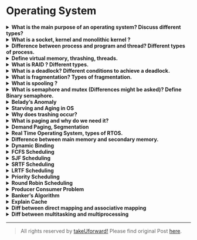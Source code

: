 # Operating System

<details>
    <summary><b>
        What is the main purpose of an operating system? Discuss different
        types?
    </b></summary>
    <p>
        An operating system (OS) is system software that manages computer
        hardware, software resources, and provides common services for computer
        programs. So it manages the computer&#8217;s memory, processes, devices,
        files, and security aspects of the system. It also allows us to
        communicate with the computer without knowing how to speak the
        computer&#8217;s language. Without an operating system, a computer is
        not useful.
    </p>
    <p>Types of operating system:</p>
    <ul>
        <li>Batch OS</li>
        <li>Distributed OS</li>
        <li>Multitasking OS</li>
        <li>Network OS</li>
        <li>Real-Time OS</li>
        <li>Mobile OS</li>
    </ul>
    <p>
        Reference:
        <a
            href="https://www.geeksforgeeks.org/types-of-operating-systems/"
            target="_blank"
            rel="noopener"
            >https://www.geeksforgeeks.org/types-of-operating-systems/</a
        >
    </p>
</details>
<details>
    <summary><b>What is a socket, kernel and monolithic kernel ?</b></summary>
    <p>
        Socket:<br />A socket is defined as an endpoint for communication, A
        pair of processes communicating over a network employ a pair of sockets
        ,one for each process. A socket is identified by an IP address
        concatenated with a port number.<br />The server waits for incoming
        client requests by listening to a specified port. Once a request is
        received, the server accepts a connection from the client socket to
        complete the connection.
    </p>
    <p>
        Kernel is the central core component of an operating system that manages
        operations of computer and hardware. Kernel Establishes communication
        between user level application and hardware. Manages memory and CPU
        time. Decides state of incoming processes. Controls Disk, Memory, Task
        Management
    </p>
    <p>
        <b>Monolithic Kernel</b> (provides good performance but lots of lines of
        code)<br />It is one of the types of kernel where all operating system
        services operate in kernel space. It has dependencies between system
        components. It has huge lines of code which is complex.<br />Example :
        Unix, Linux, Open VMS, XTS-400 etc.
    </p>
</details>
<details>
    <summary><b>
        Difference between process and program and thread? Different types of
        process.
    </b></summary>
    <p>
        <b>Process:</b><br />Process is an instance of an executing program. For
        example, we write our computer programs in a text file and when we
        execute this program, it becomes a process which performs all the tasks
        mentioned in the program.
    </p>
    <p>
        <b>Program:</b><br />Program is a set of instructions to perform a
        certain task. Eg: chrome.exe, notepad.exe
    </p>
    <p>
        <b>Thread:</b><br />Thread is a path of execution within a process. A
        thread is also known as a lightweight process. The idea is to achieve
        parallelism by dividing a process into multiple threads. For
        example,Word processor uses multiple threads: one thread to format the
        text, another thread to process inputs.
    </p>
</details>
<details>
    <summary><b>Define virtual memory, thrashing, threads.</b></summary>
    <p>
        <b>Virtual Memory:</b><br />A computer can address more memory than the
        amount physically installed on the system. This extra memory is actually
        called virtual memory and it is a section of a hard disk that&#8217;s
        set up to emulate the computer&#8217;s RAM.<br />The main visible
        advantage of this scheme is that programs can be larger than physical
        memory. Virtual memory serves two purposes. First, it allows us to
        extend the use of physical memory by using a disk. Second, it allows us
        to have memory protection, because each virtual address is translated to
        a physical address.
    </p>
    <p>
        <b>Thrashing: </b><br />Thrashing is a condition or a situation when the
        system is spending a major portion of its time in servicing the page
        faults, but the actual processing done is very negligible. High degree
        of multiprogramming(if number of processes keeps on increasing in the
        memory), lack of frames (if a process is allocated too few frames, then
        there will be too many and too frequent page faults) causes Thrashing.
    </p>
    <p>
        <b>Threads:</b><br />A thread is a single sequential flow of execution
        of tasks of a process so it is also known as thread of execution or
        thread of control.
    </p>
</details>
<details>
    <summary><b>What is RAID ? Different types.</b></summary>
    <p>
        RAID, or “Redundant Arrays of Independent Disks” is a technique which
        makes use of a combination of multiple disks instead of using a single
        disk for increased performance, data redundancy or both.Data redundancy,
        although taking up extra space, adds to disk reliability. This means, in
        case of disk failure, if the same data is also backed up onto another
        disk, we can retrieve the data and go on with the operation.
    </p>
</details>
<details>
    <summary><b>
        What is a deadlock? Different conditions to achieve a deadlock.
    </b></summary>
    <p>
        A Deadlock is a situation where each of the computer processes waits for
        a resource which is being assigned to some other process. In this
        situation, none of the processes gets executed since the resource it
        needs is held by some other process which is also waiting for some other
        resource to be released.
    </p>
    <p>
        <b>How deadlock is achieved: </b>
        Deadlock happens when Mutual exclusion, hold and wait, No preemption and
        circular wait occurs simultaneously.
    </p>
    <p>Necessary Conditions for deadlock:</p>
    <ol>
        <li>Mutual Exclusion</li>
        <li>Hold and Wait</li>
        <li>No preemption</li>
        <li>Circular Wait</li>
    </ol>
</details>
<details>
    <summary><b>What is fragmentation? Types of fragmentation.</b></summary>
    <p>
        <b>Fragmentation:</b><br />An unwanted problem in the operating system
        in which the processes are loaded and unloaded from memory, and free
        memory space is fragmented. Processes can&#8217;t be assigned to memory
        blocks due to their small size, and the memory blocks stay unused. It is
        also necessary to understand that as programs are loaded and deleted
        from memory, they generate free space or a hole in the memory. These
        small blocks cannot be allotted to new arriving processes, resulting in
        inefficient memory use.
    </p>
    <p>
        The conditions of fragmentation depend on the memory allocation system.
        As the process is loaded and unloaded from memory, these areas are
        fragmented into small pieces of memory that cannot be allocated to
        incoming processes. It is called fragmentation.
    </p>
    <p>Types of fragmentation:<br />1. Internal<br />2. External</p>
</details>
<details>
    <summary><b>What is spooling ?</b></summary>
    <p>
        SPOOL is an acronym for simultaneous peripheral operations online.
        Spooling is a process in which data is temporarily held to be used and
        executed by a device, program, or system.<br />In spooling, there is no
        interaction between the I/O devices and the CPU. That means there is no
        need for the CPU to wait for the I/O operations to take place. Such
        operations take a long time to finish executing, so the CPU will not
        wait for them to finish.<br />The biggest example of Spooling is
        printing. The documents which are to be printed are stored in the SPOOL
        and then added to the queue for printing. During this time, many
        processes can perform their operations and use the CPU without waiting
        while the printer executes the printing process on the documents
        one-by-one.
    </p>
</details>
<details>
    <summary><b>
        What is semaphore and mutex (Differences might be asked)? Define Binary
        semaphore.
    </b></summary>
</details>
<details>
    <summary><b>Belady’s Anomaly</b></summary>
    <p>
        Bélády’s anomaly is the name given to the phenomenon where increasing
        the number of page frames results in an increase in the number of page
        faults for a given memory access pattern.
    </p>
    <p>
        <b>Solution to fix Belady’s Anomaly:</b><br />Implementing alternative
        page replacement algo helps eliminate Belady’s Anomaly.. Use of stack
        based algorithms, such as Optimal Page Replacement Algorithm and Least
        Recently Used (LRU) algorithm, can eliminate the issue of increased page
        faults as these algorithms assign priority to pages
    </p>
</details>
<details>
    <summary><b>Starving and Aging in OS</b></summary>
    <p>
        Starving/Starvation(also called Lived lock): Starvation is the problem
        that occurs when low priority processes get jammed for an unspecified
        time as the high priority processes keep executing. So starvation
        happens if a method is indefinitely delayed.
    </p>
    <p>
        Solution to Starvation : Ageing is a technique of gradually increasing
        the priority of processes that wait in the system for a long time.
    </p>
</details>
<details>
    <summary><b>Why does trashing occur?</b></summary>
    <p>
        High degree of multiprogramming(if number of processes keeps on
        increasing in the memory) , lack of frames(if a process is allocated too
        few frames, then there will be too many and too frequent page faults.)
        causes Thrashing.
    </p>
</details>
<details>
    <summary><b>What is paging and why do we need it?</b></summary>
    <p>
        Paging is a memory management scheme that eliminates the need for
        contiguous allocation of physical memory. This scheme permits the
        physical address space of a process to be non – contiguous.<br />Paging
        is used for faster access to data. When a program needs a page, it is
        available in the main memory(RAM) as the OS copies a certain number of
        pages from your storage device to main memory. Paging allows the
        physical address space of a process to be noncontiguous.
    </p>
</details>
<details>
    <summary><b>Demand Paging, Segmentation</b></summary>
    <p>
        Demand paging is a method of virtual memory management which is based on
        the principle that pages should only be brought into memory if the
        executing process demands them. This is often referred to as lazy
        evaluation as only those pages demanded by the process are swapped from
        secondary storage to main memory.<br />So demand paging works opposite
        to the principle of loading all pages immediately.
    </p>
    <p>
        Segmentation is a memory management technique in which the memory is
        divided into the variable size parts. Each part is known as a segment
        which can be allocated to a process.
    </p>
    <p>
        The details about each segment are stored in a table called a segment
        table. Segment table is stored in one (or many) of the segments.
    </p>
    <p>Segment table contains mainly two information about segment:</p>
    <p>
        Base: It is the base address of the segment<br />Limit: It is the length
        of the segment.
    </p>
</details>
<details>
    <summary><b>Real Time Operating System, types of RTOS.</b></summary>
    <p>
        A real-time operating system (RTOS) is a special-purpose operating
        system used in computers that has strict time constraints for any job to
        be performed and is intended to serve real time applications that
        possess data as it comes in , typically without buffer delays.
    </p>
    <p>Types of RTOS:</p>
    <ul>
        <li>Hard RTOS</li>
        <li>Firm RTOS</li>
        <li>Soft RTOS</li>
    </ul>
</details>
<details>
    <summary><b>Difference between main memory and secondary memory.</b></summary>
</details>
<details>
    <summary><b>Dynamic Binding</b></summary>
    <p>
        Static binding happens when the code is compiled, while dynamic bind
        happens when the code is executed at run time.
    </p>
    <p>
        <b>Static Binding:</b><br />When a compiler acknowledges all the
        information required to call a function or all the values of the
        variables during compile time, it is called “static binding”. As all the
        required information is known before runtime, it increases the program
        efficiency and it also enhances the speed of execution of a program.
        Static Binding makes a program very efficient, but it declines the
        program flexibility, as ‘values of variable’ and ‘function calling’ are
        predefined in the program. Static binding is implemented in a program at
        the time of coding. Overloading a function or an operator is the example
        of compile time polymorphism i.e. static binding.
    </p>
    <p>
        <b>Dynamic Binding</b> Calling a function or assigning a value to a
        variable, at run-time is called “Dynamic Binding”. Dynamic binding can
        be associated with run time ‘polymorphism’ and ‘inheritance’ in OOP.
        Dynamic binding makes the execution of a program flexible as it can
        decide what value should be assigned to the variable and which function
        should be called, at the time of program execution. But as this
        information is provided at run time it makes the execution slower as
        compared to static binding.
    </p>
</details>
<details>
    <summary><b>FCFS Scheduling</b></summary>
</details>
<details>
    <summary><b>SJF Scheduling</b></summary>
</details>
<details>
    <summary><b>SRTF Scheduling</b></summary>
    <p>
        SRTF Scheduling is a preemptive version of SJF scheduling. In SRTF, the
        execution of the process can be stopped after a certain amount of time.
        At the arrival of every process, the short term scheduler schedules the
        process with the least remaining burst time among the list of available
        processes and the running process.
    </p>
</details>
<details>
    <summary><b>LRTF Scheduling</b></summary>
    <p>
        This is a preemptive version of Longest Job First (LJF) scheduling
        algorithm. In this scheduling algorithm, we find the process with the
        maximum remaining time and then process it. We check for the maximum
        remaining time after some interval of time(say 1 unit each) to check if
        another process having more Burst Time arrived up to that time.
    </p>
</details>
<details>
    <summary><b>Priority Scheduling</b></summary>
    <p>
        Priority Scheduling is a method of scheduling processes that is based on
        priority. In this algorithm, the scheduler selects the tasks to work as
        per the priority.
    </p>
    <p>
        The processes with higher priority should be carried out first, whereas
        jobs with equal priorities are carried out on a round-robin or FCFS
        basis. Priority depends upon memory requirements, time requirements,
        etc.
    </p>
</details>
<details>
    <summary><b>Round Robin Scheduling</b></summary>
    <p>
        In Round-robin scheduling, each ready task runs turn by turn only in a
        cyclic queue for a limited time slice. This algorithm also offers
        starvation free execution of processes. Widely used preemptive
        scheduling method in traditional OS. All the jobs get a fair allocation
        of CPU. Cons include : Finding a correct time quantum is a quite
        difficult task in this system, Round-robin scheduling doesn’t give
        special priority to more important tasks.
    </p>
</details>
<details>
    <summary><b>Producer Consumer Problem</b></summary>
    <p>
        About Producer-Consumer problem: The Producer-Consumer problem is a
        classic problem that is used for multi-process synchronisation i.e.
        synchronisation between more than one processes.
    </p>
    <p>
        The job of the Producer is to generate the data, put it into the buffer,
        and again start generating data. While the job of the Consumer is to
        consume the data from the buffer.
    </p>
    <p>
        What&#8217;s the problem here?<br />The following are the problems that
        might occur in the Producer-Consumer:
    </p>
    <p>
        The producer should produce data only when the buffer is not full. If
        the buffer is full, then the producer shouldn&#8217;t be allowed to put
        any data into the buffer.<br />The consumer should consume data only
        when the buffer is not empty. If the buffer is empty, then the consumer
        shouldn&#8217;t be allowed to take any data from the buffer.<br />The
        producer and consumer should not access the buffer at the same time.
    </p>
    <p>We can solve this problem by using semaphores.</p>
</details>
<details>
    <summary><b>Banker’s Algorithm</b></summary>
    <p>
        It is a banker algorithm used to avoid deadlock and allocate resources
        safely to each process in the computer system. The &#8216;S-State&#8217;
        examines all possible tests or activities before deciding whether the
        allocation should be allowed to each process. It also helps the
        operating system to successfully share the resources between all the
        processes. The banker&#8217;s algorithm is named because it checks
        whether a person should be sanctioned a loan amount or not to help the
        bank system safely simulate allocation resources.
    </p>
</details>
<details>
    <summary><b>Explain Cache</b></summary>
    <p>
        Cache memory is an extremely fast memory type that acts as a buffer
        between RAM and the CPU. It holds frequently requested data and
        instructions so that they are immediately available to the CPU when
        needed.
    </p>
</details>
<details>
    <summary><b>Diff between direct mapping and associative mapping</b></summary>
</details>
<details>
    <summary><b>Diff between multitasking and multiprocessing</b></summary>
</details>

---

> All rights reserved by [takeUforward!](https://takeuforward.org/interviews/must-do-questions-for-dbms-cn-os-interviews-sde-core-sheet/)
> Please find original Post [here](https://takeuforward.org/interviews/must-do-questions-for-dbms-cn-os-interviews-sde-core-sheet/).
